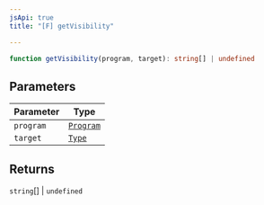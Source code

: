```yaml
---
jsApi: true
title: "[F] getVisibility"

---
```

```ts
function getVisibility(program, target): string[] | undefined
```

## Parameters

| Parameter | Type |
| ------ | ------ |
| `program` | [`Program`](../interfaces/Program.md) |
| `target` | [`Type`](../type-aliases/Type.md) |

## Returns

`string`[] \| `undefined`
